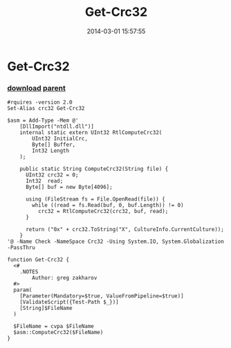 ﻿---
pid:            4946
parent:         4945
children:       
poster:         greg zakharov
title:          Get-Crc32
date:           2014-03-01 15:57:55
description:    
format:         posh
---

# Get-Crc32

### [download](4946.ps1) [parent](4945.md) 



```posh
#rquires -version 2.0
Set-Alias crc32 Get-Crc32

$asm = Add-Type -Mem @'
    [DllImport("ntdll.dll")]
    internal static extern UInt32 RtlComputeCrc32(
        UInt32 InitialCrc,
        Byte[] Buffer,
        Int32 Length
    );
    
    public static String ComputeCrc32(String file) {
      UInt32 crc32 = 0;
      Int32  read;
      Byte[] buf = new Byte[4096];
      
      using (FileStream fs = File.OpenRead(file)) {
        while ((read = fs.Read(buf, 0, buf.Length)) != 0)
          crc32 = RtlComputeCrc32(crc32, buf, read);
      }
            
      return ("0x" + crc32.ToString("X", CultureInfo.CurrentCulture));
    }
'@ -Name Check -NameSpace Crc32 -Using System.IO, System.Globalization -PassThru

function Get-Crc32 {
  <#
    .NOTES
        Author: greg zakharov
  #>
  param(
    [Parameter(Mandatory=$true, ValueFromPipeline=$true)]
    [ValidateScript({Test-Path $_})]
    [String]$FileName
  )
  
  $FileName = cvpa $FileName
  $asm::ComputeCrc32($FileName)
}
```
